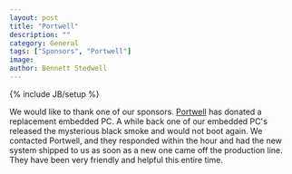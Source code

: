 ```yaml
---
layout: post
title: "Portwell"
description: ""
category: General
tags: ["Sponsors", "Portwell"]
image: 
author: Bennett Stedwell
---
```

{% include JB/setup %}

We would like to thank one of our sponsors. [Portwell](http://www.portwell.com/) has donated a replacement embedded PC. A while back one of our embedded PC's released the mysterious black smoke and would not boot again. We contacted Portwell, and they responded within the hour and had the new system shipped to us as soon as a new one came off the production line. They have been very friendly and helpful this entire time.